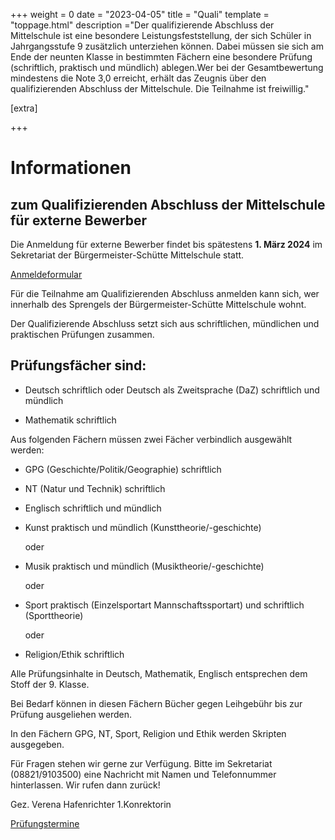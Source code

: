 +++
weight = 0
date = "2023-04-05"
title = "Quali"
template = "toppage.html"
description ="Der qualifizierende Abschluss der Mittelschule ist eine besondere Leistungsfeststellung, der sich Schüler in Jahrgangsstufe 9 zusätzlich unterziehen können. Dabei müssen sie sich am Ende der neunten Klasse in bestimmten Fächern eine besondere Prüfung (schriftlich, praktisch und mündlich) ablegen.Wer bei der Gesamtbewertung mindestens die Note 3,0 erreicht, erhält das Zeugnis über den qualifizierenden Abschluss der Mittelschule. Die Teilnahme ist freiwillig."

[extra]

+++


# Informationen
## zum Qualifizierenden Abschluss der Mittelschule für externe Bewerber

Die Anmeldung für externe Bewerber findet bis spätestens **1\. März 2024** im Sekretariat der Bürgermeister-Schütte Mittelschule statt.

[Anmeldeformular](/downloads/)

Für die Teilnahme am Qualifizierenden Abschluss anmelden kann sich, wer innerhalb des Sprengels der Bürgermeister-Schütte Mittelschule wohnt.

Der Qualifizierende Abschluss setzt sich aus schriftlichen, mündlichen und praktischen Prüfungen zusammen.

## Prüfungsfächer sind:


- Deutsch schriftlich oder Deutsch als Zweitsprache (DaZ) schriftlich und mündlich

- Mathematik schriftlich

Aus folgenden Fächern müssen zwei Fächer verbindlich ausgewählt werden:

- GPG (Geschichte/Politik/Geographie) schriftlich

- NT (Natur und Technik) schriftlich

- Englisch schriftlich und mündlich

  

- Kunst praktisch und mündlich (Kunsttheorie/-geschichte)

      oder

  

- Musik praktisch und mündlich (Musiktheorie/-geschichte)

      oder

  

- Sport praktisch (Einzelsportart Mannschaftssportart) und schriftlich (Sporttheorie)

      oder


- Religion/Ethik schriftlich

Alle Prüfungsinhalte in Deutsch, Mathematik, Englisch entsprechen dem Stoff der 9. Klasse.

Bei Bedarf können in diesen Fächern Bücher gegen Leihgebühr bis zur Prüfung ausgeliehen werden.

In den Fächern GPG, NT, Sport, Religion und Ethik werden Skripten ausgegeben.

Für Fragen stehen wir gerne zur Verfügung. Bitte im Sekretariat (08821/9103500) eine Nachricht mit Namen und Telefonnummer hinterlassen. Wir rufen dann zurück!

Gez. Verena Hafenrichter 1.Konrektorin

[Prüfungstermine](/schullebenseiten/prufungstermine/#quali)   

